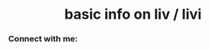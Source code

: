 <h1 align="center">basic info on liv / livi</h1>
<h3 align="left">Connect with me:</h3>
<p align="left">
</p>
